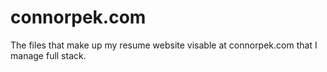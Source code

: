 # connorpek.com
The files that make up my resume website visable at connorpek.com that I manage full stack.
